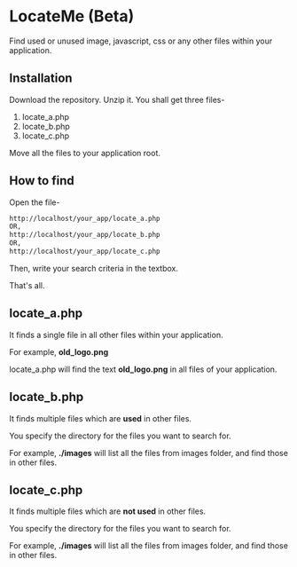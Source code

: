 # LocateMe (Beta)
Find used or unused image, javascript, css or any other files within your application.



## Installation

Download the repository. Unzip it. You shall get three files-

1. locate_a.php
2. locate_b.php
3. locate_c.php

Move all the files to your application root.



## How to find

Open the file-

```html
http://localhost/your_app/locate_a.php
OR,
http://localhost/your_app/locate_b.php
OR,
http://localhost/your_app/locate_c.php
```

Then, write your search criteria in the textbox.

That's all.



## locate_a.php

It finds a single file in all other files within your application.

For example, **old_logo.png**

locate_a.php will find the text **old_logo.png** in all files of your application.



## locate_b.php

It finds multiple files which are **used** in other files.

You specify the directory for the files you want to search for.

For example, **./images** will list all the files from images folder, and find those in other files.



## locate_c.php

It finds multiple files which are **not used** in other files.

You specify the directory for the files you want to search for.

For example, **./images** will list all the files from images folder, and find those in other files.